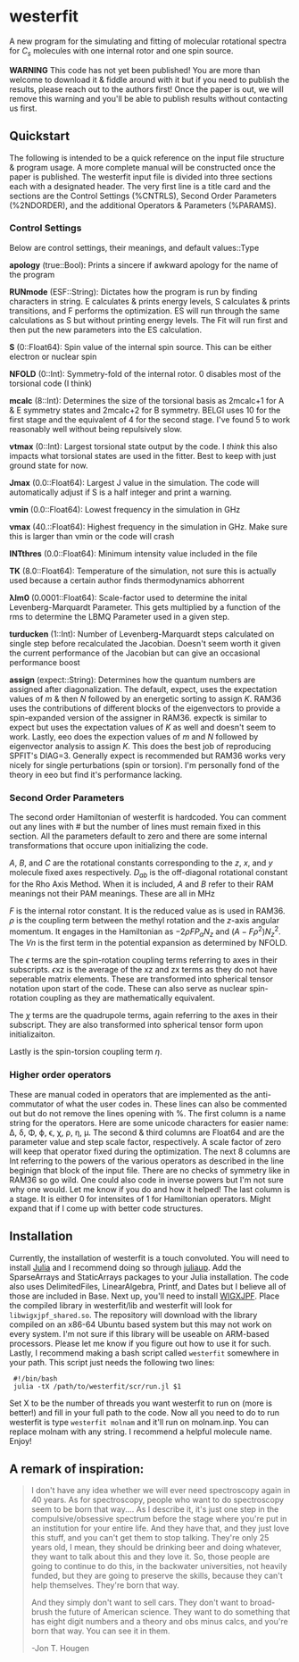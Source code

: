 # westerfit
A new program for the simulating and fitting of molecular rotational spectra for $C_s$ molecules with one internal rotor and one spin source.

**WARNING** This code has not yet been published! You are more than welcome to download it & fiddle around with it but if you need to publish the results, please reach out to the authors first! Once the paper is out, we will remove this warning and you'll be able to publish results without contacting us first.

## Quickstart

The following is intended to be a quick reference on the input file structure & program usage. A more complete manual will be constructed once the paper is published.
The westerfit input file is divided into three sections each with a designated header. The very first line is a title card and the sections are the Control Settings (%CNTRLS), Second Order Parameters (%2NDORDER), and the additional Operators & Parameters (%PARAMS).

### Control Settings
Below are control settings, their meanings, and default values::Type

**apology** (true::Bool): Prints a sincere if awkward apology for the name of the program

**RUNmode** (ESF::String): Dictates how the program is run by finding characters in string. E calculates & prints energy levels, S calculates & prints transitions, and F performs the optimization. ES will run through the same calculations as S but without printing energy levels. The Fit will run first and then put the new parameters into the ES calculation.

**S** (0::Float64): Spin value of the internal spin source. This can be either electron or nuclear spin

**NFOLD** (0::Int): Symmetry-fold of the internal rotor. 0 disables most of the torsional code (I think)

**mcalc** (8::Int): Determines the size of the torsional basis as 2mcalc+1 for A & E symmetry states and 2mcalc+2 for B symmetry. BELGI uses 10 for the first stage and the equivalent of 4 for the second stage. I've found 5 to work reasonably well without being repulsively slow.

**vtmax** (0::Int): Largest torsional state output by the code. I *think* this also impacts what torsional states are used in the fitter. Best to keep with just ground state for now. 

**Jmax** (0.0::Float64): Largest J value in the simulation. The code will automatically adjust if S is a half integer and print a warning.

**νmin** (0.0::Float64): Lowest frequency in the simulation in GHz

**νmax** (40.::Float64): Highest frequency in the simulation in GHz. Make sure this is larger than νmin or the code will crash

**INTthres** (0.0::Float64): Minimum intensity value included in the file

**TK** (8.0::Float64): Temperature of the simulation, not sure this is actually used because a certain author finds thermodynamics abhorrent

**λlm0** (0.0001::Float64): Scale-factor used to determine the inital Levenberg-Marquardt Parameter. This gets multiplied by a function of the rms to determine the LBMQ Parameter used in a given step.

**turducken** (1::Int): Number of Levenberg-Marquardt steps calculated on single step before recalculated the Jacobian. Doesn't seem worth it given the current performance of the Jacobian but can give an occasional performance boost

**assign** (expect::String): Determines how the quantum numbers are assigned after diagonalization. The default, expect, uses the expectation values of $m$ & then $N$ followed by an energetic sorting to assign $K$. RAM36 uses the contributions of different blocks of the eigenvectors to provide a spin-expanded version of the assigner in RAM36. expectk is similar to expect but uses the expectation values of $K$ as well and doesn't seem to work. Lastly, eeo does the expection values of $m$ and $N$ followed by eigenvector analysis to assign $K$. This does the best job of reproducing SPFIT's DIAG=3. Generally expect is recommended but RAM36 works very nicely for single perturbations (spin or torsion). I'm personally fond of the theory in eeo but find it's performance lacking.


### Second Order Parameters
The second order Hamiltonian of westerfit is hardcoded. You can comment out any lines with # but the number of lines must remain fixed in this section. All the parameters default to zero and there are some internal transformations that occure upon initializing the code.

$A$, $B$, and $C$ are the rotational constants corresponding to the $z$, $x$, and $y$ molecule fixed axes respectively. 
$D_{ab}$ is the off-diagonal rotational constant for the Rho Axis Method. 
When it is included, $A$ and $B$ refer to their RAM meanings not their PAM meanings. These are all in MHz

$F$ is the internal rotor constant. It is the reduced value as is used in RAM36. 
$\rho$ is the coupling term between the methyl rotation and the $z$-axis angular momentum. 
It engages in the Hamiltonian as $-2\rho FP_{\alpha}N_{z}$ and $(A-F\rho^{2})N_{z}^{2}$. 
The $Vn$ is the first term in the potential expansion as determined by NFOLD.

The $\epsilon$ terms are the spin-rotation coupling terms referring to axes in their subscripts. 
$\epsilon$xz is the average of the xz and zx terms as they do not have seperable matrix elements. 
These are transformed into spherical tensor notation upon start of the code.
These can also serve as nuclear spin-rotation coupling as they are mathematically equivalent.

The $\chi$ terms are the quadrupole terms, again referring to the axes in their subscript.
They are also transformed into spherical tensor form upon initializaiton.

Lastly is the spin-torsion coupling term $\eta$.

### Higher order operators
These are manual coded in operators that are implemented as the anti-commutator of what the user codes in.
These lines can also be commented out but do not remove the lines opening with %.
The first column is a name string for the operators.
Here are some unicode characters for easier name: Δ, δ, Φ, ϕ, ϵ, χ, ρ, η, μ.
The second & third columns are Float64 and are the parameter value and step scale factor, respectively. A scale factor of zero will keep that operator fixed during the optimization.
The next 8 columns are Int referring to the powers of the various operators as described in the line beginign that block of the input file.
There are no checks of symmetry like in RAM36 so go wild. 
One could also code in inverse powers but I'm not sure why one would. Let me know if you do and how it helped!
The last column is a stage. It is either 0 for intensites of 1 for Hamiltonian operators. Might expand that if I come up with better code structures.


## Installation
Currently, the installation of westerfit is a touch convoluted.
You will need to install [Julia](https://julialang.org/) and I recommend doing so through [juliaup](https://github.com/JuliaLang/juliaup). 
Add the SparseArrays and StaticArrays packages to your Julia installation. 
The code also uses DelimitedFiles, LinearAlgebra, Printf, and Dates but I believe all of those are included in Base.
Next up, you'll need to install [WIGXJPF](http://fy.chalmers.se/subatom/wigxjpf/).
Place the compiled library in westerfit/lib and westerfit will look for `libwigxjpf_shared.so`.
The repository will download with the library compiled on an x86-64 Ubuntu based system but this may not work on every system.
I'm not sure if this library will be useable on ARM-based processors. Please let me know if you figure out how to use it for such.
Lastly, I recommend making a bash script called `westerfit` somewhere in your path.
This script just needs the following two lines:
```
 #!/bin/bash
 julia -tX /path/to/westerfit/scr/run.jl $1
```
Set X to be the number of threads you want westerfit to run on (more is better!) and fill in your full path to the code.
Now all you need to do to run westerfit is type `westerfit molnam` and it'll run on molnam.inp.
You can replace molnam with any string.
I recommend a helpful molecule name.
Enjoy!


## A remark of inspiration:

>I don't have any idea whether we will ever need spectroscopy again in 40 years. 
>As for spectroscopy, people who want to do spectroscopy seem to be born that way.... 
>As I describe it, it's just one step in the compulsive/obsessive spectrum before the stage where you're put in an institution for your entire life. 
>And they have that, and they just love this stuff, and you can't get them to stop talking. 
>They're only 25 years old, I mean, they should be drinking beer and doing whatever, they want to talk about this and they love it. 
>So, those people are going to continue to do this, in the backwater universities, not heavily funded, but they are going to preserve the skills, because they can't help themselves. 
>They're born that way.
>
>And they simply don't want to sell cars. 
>They don't want to broad-brush the future of American science. 
>They want to do something that has eight digit numbers and a theory and obs minus calcs, and you're born that way. 
>You can see it in them.
>
>-Jon T. Hougen

